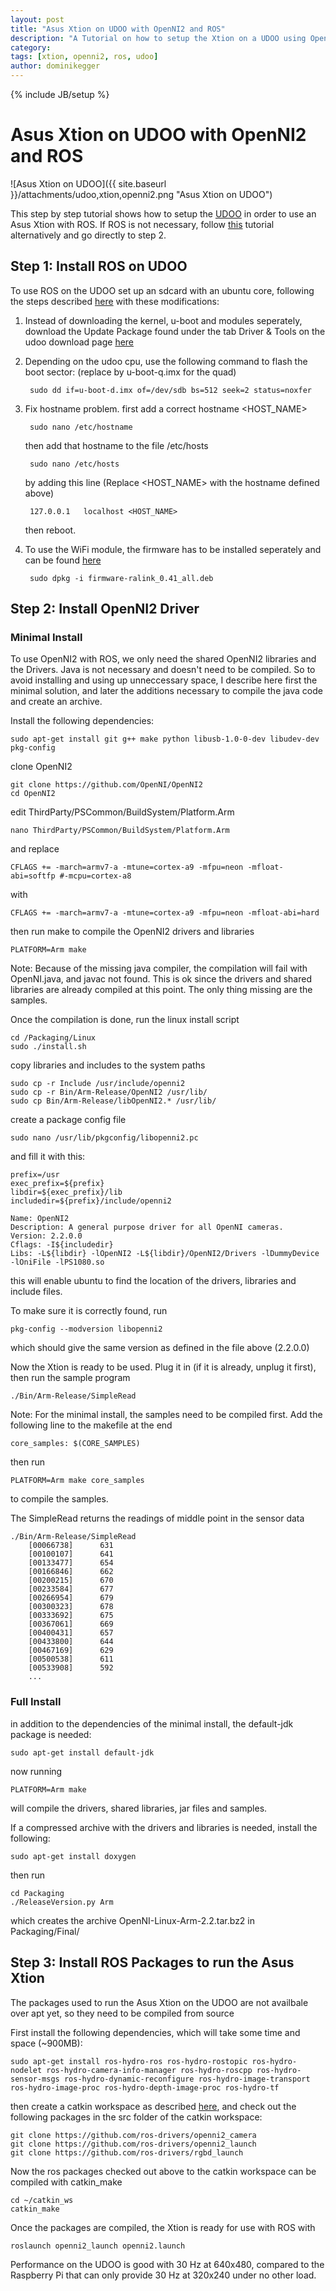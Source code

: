 ```yaml
---
layout: post
title: "Asus Xtion on UDOO with OpenNI2 and ROS"
description: "A Tutorial on how to setup the Xtion on a UDOO using OpenNI2 and ROS"
category: 
tags: [xtion, openni2, ros, udoo]
author: dominikegger
---
```

{% include JB/setup %}

# Asus Xtion on UDOO with OpenNI2 and ROS

![Asus Xtion on UDOO]({{ site.baseurl }}/attachments/udoo,xtion,openni2.png "Asus Xtion on UDOO")

This step by step tutorial shows how to setup the [UDOO](http://www.udoo.org/) in order to use an Asus Xtion with ROS. If ROS is not necessary, follow [this](http://feilipu.me/2013/11/09/udoo-ubuntu-12-04-guide/) tutorial alternatively and go directly to step 2.

## Step 1: Install ROS on UDOO

To use ROS on the UDOO set up an sdcard with an ubuntu core, following the steps described [here](http://wiki.ros.org/hydro/Installation/UDOO) with these modifications:

1. Instead of downloading the kernel, u-boot and modules seperately, download the Update Package found under the tab Driver & Tools on the udoo download page [here](http://www.udoo.org/downloads/)

2. Depending on the udoo cpu, use the following command to flash the boot sector: (replace by u-boot-q.imx for the quad)
	
		sudo dd if=u-boot-d.imx of=/dev/sdb bs=512 seek=2 status=noxfer

3. Fix hostname problem. first add a correct hostname <HOST_NAME>

		sudo nano /etc/hostname

	then add that hostname to the file /etc/hosts

		sudo nano /etc/hosts

	by adding this line (Replace <HOST_NAME> with the hostname defined above)

		127.0.0.1 	localhost <HOST_NAME>

	then reboot.

3. To use the WiFi module, the firmware has to be installed seperately and can be found [here](https://packages.debian.org/sid/firmware-ralink)

		sudo dpkg -i firmware-ralink_0.41_all.deb

## Step 2: Install OpenNI2 Driver

### Minimal Install

To use OpenNI2 with ROS, we only need the shared OpenNI2 libraries and the Drivers. Java is not necessary and doesn't need to be compiled. So to avoid installing and using up unneccessary space, I describe here first the minimal solution, and later the additions necessary to compile the java code and create an archive.

Install the following dependencies:

	sudo apt-get install git g++ make python libusb-1.0-0-dev libudev-dev pkg-config

clone OpenNI2

	git clone https://github.com/OpenNI/OpenNI2
	cd OpenNI2

edit ThirdParty/PSCommon/BuildSystem/Platform.Arm

	nano ThirdParty/PSCommon/BuildSystem/Platform.Arm

and replace

	CFLAGS += -march=armv7-a -mtune=cortex-a9 -mfpu=neon -mfloat-abi=softfp #-mcpu=cortex-a8

with

	CFLAGS += -march=armv7-a -mtune=cortex-a9 -mfpu=neon -mfloat-abi=hard

then run make to compile the OpenNI2 drivers and libraries

	PLATFORM=Arm make

Note: Because of the missing java compiler, the compilation will fail with OpenNI.java, and javac not found. This is ok since the drivers and shared libraries are already compiled at this point. The only thing missing are the samples.

Once the compilation is done, run the linux install script

	cd /Packaging/Linux
	sudo ./install.sh

copy libraries and includes to the system paths
	
	sudo cp -r Include /usr/include/openni2
	sudo cp -r Bin/Arm-Release/OpenNI2 /usr/lib/
	sudo cp Bin/Arm-Release/libOpenNI2.* /usr/lib/

create a package config file 

	sudo nano /usr/lib/pkgconfig/libopenni2.pc

and fill it with this:

	prefix=/usr
	exec_prefix=${prefix}
	libdir=${exec_prefix}/lib
	includedir=${prefix}/include/openni2

	Name: OpenNI2
	Description: A general purpose driver for all OpenNI cameras.
	Version: 2.2.0.0
	Cflags: -I${includedir}
	Libs: -L${libdir} -lOpenNI2 -L${libdir}/OpenNI2/Drivers -lDummyDevice -lOniFile -lPS1080.so

this will enable ubuntu to find the location of the drivers, libraries and include files.

To make sure it is correctly found, run

	pkg-config --modversion libopenni2

which should give the same version as defined in the file above (2.2.0.0)

Now the Xtion is ready to be used. Plug it in (if it is already, unplug it first), then run the sample program

	./Bin/Arm-Release/SimpleRead

Note: For the minimal install, the samples need to be compiled first. Add the following line to the makefile at the end

	core_samples: $(CORE_SAMPLES)

then run

	PLATFORM=Arm make core_samples

to compile the samples.

The SimpleRead returns the readings of middle point in the sensor data

~~~
./Bin/Arm-Release/SimpleRead
	[00066738]      631
	[00100107]      641
	[00133477]      654
	[00166846]      662
	[00200215]      670
	[00233584]      677
	[00266954]      679
	[00300323]      678
	[00333692]      675
	[00367061]      669
	[00400431]      657
	[00433800]      644
	[00467169]      629
	[00500538]      611
	[00533908]      592
	...
~~~

### Full Install

in addition to the dependencies of the minimal install, the default-jdk package is needed:

	sudo apt-get install default-jdk

now running

	PLATFORM=Arm make

will compile the drivers, shared libraries, jar files and samples.

If a compressed archive with the drivers and libraries is needed, install the following:

	sudo apt-get install doxygen

then run

	cd Packaging
	./ReleaseVersion.py Arm

which creates the archive OpenNI-Linux-Arm-2.2.tar.bz2 in Packaging/Final/

## Step 3: Install ROS Packages to run the Asus Xtion

The packages used to run the Asus Xtion on the UDOO are not availbale over apt yet, so they need to be compiled from source

First install the following dependencies, which will take some time and space (~900MB):

	sudo apt-get install ros-hydro-ros ros-hydro-rostopic ros-hydro-nodelet ros-hydro-camera-info-manager ros-hydro-roscpp ros-hydro-sensor-msgs ros-hydro-dynamic-reconfigure ros-hydro-image-transport ros-hydro-image-proc ros-hydro-depth-image-proc ros-hydro-tf 

then create a catkin workspace as described [here](http://wiki.ros.org/catkin/Tutorials/create_a_workspace), and check out the following packages in the src folder of the catkin workspace:

	git clone https://github.com/ros-drivers/openni2_camera
	git clone https://github.com/ros-drivers/openni2_launch
	git clone https://github.com/ros-drivers/rgbd_launch

Now the ros packages checked out above to the catkin workspace can be compiled with catkin_make

	cd ~/catkin_ws
	catkin_make

Once the packages are compiled, the Xtion is ready for use with ROS with

	roslaunch openni2_launch openni2.launch

Performance on the UDOO is good with 30 Hz at 640x480, compared to the Raspberry Pi that can only provide 30 Hz at 320x240 under no other load.

